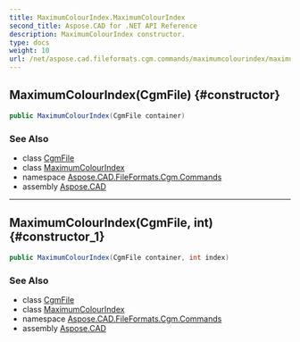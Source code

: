 ```yaml
---
title: MaximumColourIndex.MaximumColourIndex
second_title: Aspose.CAD for .NET API Reference
description: MaximumColourIndex constructor. 
type: docs
weight: 10
url: /net/aspose.cad.fileformats.cgm.commands/maximumcolourindex/maximumcolourindex/
---
```

## MaximumColourIndex(CgmFile) {#constructor}

```csharp
public MaximumColourIndex(CgmFile container)
```

### See Also

* class [CgmFile](../../../aspose.cad.fileformats.cgm/cgmfile/)
* class [MaximumColourIndex](../)
* namespace [Aspose.CAD.FileFormats.Cgm.Commands](../../maximumcolourindex/)
* assembly [Aspose.CAD](../../../)

---

## MaximumColourIndex(CgmFile, int) {#constructor_1}

```csharp
public MaximumColourIndex(CgmFile container, int index)
```

### See Also

* class [CgmFile](../../../aspose.cad.fileformats.cgm/cgmfile/)
* class [MaximumColourIndex](../)
* namespace [Aspose.CAD.FileFormats.Cgm.Commands](../../maximumcolourindex/)
* assembly [Aspose.CAD](../../../)


